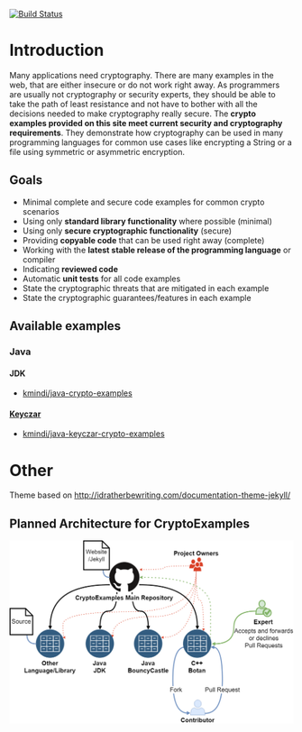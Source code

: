 [![Build Status](https://travis-ci.org/kmindi/crypto-examples.svg?branch=master)](https://travis-ci.org/kmindi/crypto-examples)

# Introduction

Many applications need cryptography. There are many examples in the web, that are either insecure or do not work right away. 
As programmers are usually not cryptography or security experts, they should be able to take the path of least resistance and not have to bother with all the decisions needed to make cryptography really secure.
The **crypto examples provided on this site meet current security and cryptography requirements**.
They demonstrate how cryptography can be used in many programming languages for common use cases like encrypting a String or a file using symmetric or asymmetric encryption. 

## Goals

- Minimal complete and secure code examples for common crypto scenarios
- Using only **standard library functionality** where possible (minimal)
- Using only **secure cryptographic functionality** (secure)
- Providing **copyable code** that can be used right away (complete)
- Working with the **latest stable release of the programming language** or compiler
- Indicating **reviewed code**
- Automatic **unit tests** for all code examples
- State the cryptographic threats that are mitigated in each example 
- State the cryptographic guarantees/features in each example

## Available examples
### Java
#### JDK

- [kmindi/java-crypto-examples](https://github.com/kmindi/java-crypto-examples)

#### [Keyczar](https://github.com/google/keyczar)

- [kmindi/java-keyczar-crypto-examples](https://github.com/kmindi/java-keyczar-crypto-examples)


# Other

Theme based on http://idratherbewriting.com/documentation-theme-jekyll/

## Planned Architecture for CryptoExamples
![Target Architecture](images/architecture.png)
